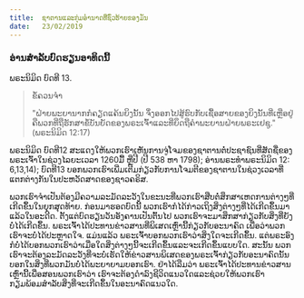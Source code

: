 ```yaml
---
title:  ຊາຕານແລະກຸ່ມອຳນາດທີ່ຊົ່ວຮ້າຍຂອງມັນ
date:   23/02/2019
---
```


### ອ່ານສຳລັບບົດຮຽນອາທິດນີ້
ພຣະນິມິດ ບົດທີ 13.

> <p>ຂໍ້ຄວນຈຳ</p>
> "ຝ່າຍພະຍານາກກໍຄຽດແຄ້ນຍິງນັ້ນ ຈຶ່ງອອກໄປສູ້ຮົບກັບເຊື້ອສາຍຂອງຍິງນັ້ນທີ່ເຫຼືອຢູ່ ຄືພວກທີ່ຖືຮັກສາຂໍ້ບັນຍັດຂອງພຣະເຈົ້າແລະທີ່ຍຶດຖືຄຳພະຍານຝ່າຍພຣະເຢຊູ." (ພຣະນິມິດ 12:17)

ພຣະນິມິດ ບົດທີ12 ສະແດງໃຫ້ພວກເຮົາເຫັນການຈູ່ໂຈມຂອງຊາຕານຕໍ່ປະຊາຊົນທີ່ສັດຊື່ຂອງພຣະເຈົ້າໃນຊ່ວງໄລຍະເວລາ 1260ມື້ ຫຼືປີ (ປີ 538 ຫາ 1798); ອ່ານພຣະທຳພຣະນິມິດ 12: 6,13,14); ບົດທີ13 ບອກພວກເຮົາເພີ່ມເຕີມກ່ຽວກັບການໂຈມຕີຂອງຊາຕານໃນຊ່ວງເວລາທີ່ແຕກຕ່າງກັນໃນປະຫວັດສາດຂອງຊາວຄຣິສ.

ພວກເຮົາຈຳເປັນຕ້ອງມີຄວາມລະມັດລະວັງໃນຂະນະທີ່ພວກເຮົາສືບຕໍ່ສຶກສາເຫດການຕ່າງໆທີ່ເກີດຂຶ້ນໃນຍຸກສຸດທ້າຍ. ກ່ອນມາຮອດບົດນີ້ ພວກເຮົາກໍໄດ້ກ່າວເຖິງສິ່ງຕ່າງໆທີ່ໄດ້ເກີດຂຶ້ນມາແລ້ວໃນອະດີດ. ຕັ້ງແຕ່ບົດຮຽນວັນອັງຄານເປັນຕົ້ນໄປ ພວກເຮົາຈະມາສຶກສາກ່ຽວກັບສິ່ງທີ່ຍັງບໍ່ໄດ້ເກີດຂຶ້ນ. ພຣະເຈົ້າໄດ້ປະທານຂ່າວສານທີ່ພິເສດເຫຼົ່ານີ້ກ່ຽວກັບອະນາຄົດ ເພື່ອວ່າພວກເຮົາຈະບໍ່ໄດ້ປະຫຼາດໃຈ. ແມ່ນແລ້ວ ພຣະເຈົ້າບອກພວກເຮົາວ່າສິ່ງໃດຈະເກີດຂຶ້ນ. ແຕ່ພຣະອົງກໍບໍ່ໄດ້ບອກພວກເຮົາວ່າເມື່ອໃດສິ່ງຕ່າງໆນີ້ຈະເກີດຂຶ້ນແລະຈະເກີດຂຶ້ນແບບໃດ. ສະນັ້ນ ພວກເຮົາຈະຕ້ອງລະມັດລະວັງທີ່ຈະບໍ່ເຮັດໃຫ້ຂ່າວສານພິເສດຂອງພຣະເຈົ້າກ່ຽວກັບອະນາຄົດນັ້ນບອກໃນສິ່ງທີ່ພວກມັນບໍ່ໄດ້ພະຍາຍາມບອກເຮົາ. ຢ່າໄດ້ລືມວ່າ ພຣະເຈົ້າໄດ້ປະທານຂ່າວສານເຫຼົ່ານີ້ເພື່ອສອນພວກເຮົາວ່າ ເຮົາຈະຕ້ອງດຳລົງຊີວິດແນວໃດແລະຊ່ວຍໃຫ້ພວກເຮົາກຽມພ້ອມສຳລັບສິ່ງທີ່ຈະເກີດຂຶ້ນໃນອະນາຄົດແນວໃດ.